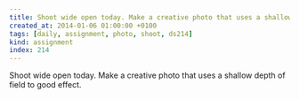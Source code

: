 ```yaml
---
title: Shoot wide open today. Make a creative photo that uses a shallow depth of field to good effect.
created_at: 2014-01-06 01:00:00 +0100
tags: [daily, assignment, photo, shoot, ds214]
kind: assignment
index: 214
---
```


Shoot wide open today. Make a creative photo that uses a shallow depth of field to good effect.
